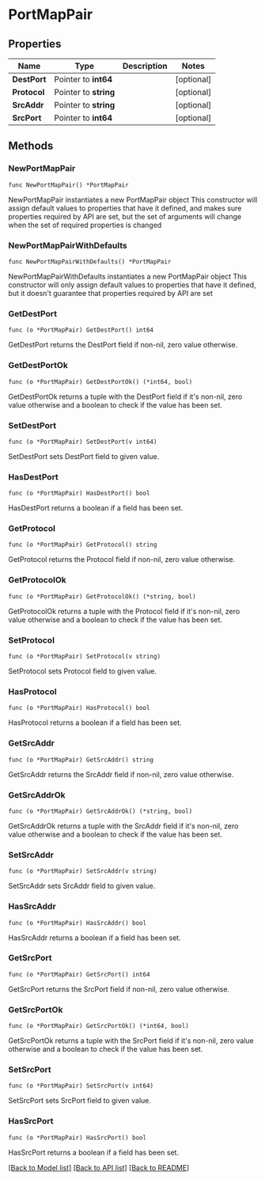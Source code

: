 # PortMapPair

## Properties

Name | Type | Description | Notes
------------ | ------------- | ------------- | -------------
**DestPort** | Pointer to **int64** |  | [optional] 
**Protocol** | Pointer to **string** |  | [optional] 
**SrcAddr** | Pointer to **string** |  | [optional] 
**SrcPort** | Pointer to **int64** |  | [optional] 

## Methods

### NewPortMapPair

`func NewPortMapPair() *PortMapPair`

NewPortMapPair instantiates a new PortMapPair object
This constructor will assign default values to properties that have it defined,
and makes sure properties required by API are set, but the set of arguments
will change when the set of required properties is changed

### NewPortMapPairWithDefaults

`func NewPortMapPairWithDefaults() *PortMapPair`

NewPortMapPairWithDefaults instantiates a new PortMapPair object
This constructor will only assign default values to properties that have it defined,
but it doesn't guarantee that properties required by API are set

### GetDestPort

`func (o *PortMapPair) GetDestPort() int64`

GetDestPort returns the DestPort field if non-nil, zero value otherwise.

### GetDestPortOk

`func (o *PortMapPair) GetDestPortOk() (*int64, bool)`

GetDestPortOk returns a tuple with the DestPort field if it's non-nil, zero value otherwise
and a boolean to check if the value has been set.

### SetDestPort

`func (o *PortMapPair) SetDestPort(v int64)`

SetDestPort sets DestPort field to given value.

### HasDestPort

`func (o *PortMapPair) HasDestPort() bool`

HasDestPort returns a boolean if a field has been set.

### GetProtocol

`func (o *PortMapPair) GetProtocol() string`

GetProtocol returns the Protocol field if non-nil, zero value otherwise.

### GetProtocolOk

`func (o *PortMapPair) GetProtocolOk() (*string, bool)`

GetProtocolOk returns a tuple with the Protocol field if it's non-nil, zero value otherwise
and a boolean to check if the value has been set.

### SetProtocol

`func (o *PortMapPair) SetProtocol(v string)`

SetProtocol sets Protocol field to given value.

### HasProtocol

`func (o *PortMapPair) HasProtocol() bool`

HasProtocol returns a boolean if a field has been set.

### GetSrcAddr

`func (o *PortMapPair) GetSrcAddr() string`

GetSrcAddr returns the SrcAddr field if non-nil, zero value otherwise.

### GetSrcAddrOk

`func (o *PortMapPair) GetSrcAddrOk() (*string, bool)`

GetSrcAddrOk returns a tuple with the SrcAddr field if it's non-nil, zero value otherwise
and a boolean to check if the value has been set.

### SetSrcAddr

`func (o *PortMapPair) SetSrcAddr(v string)`

SetSrcAddr sets SrcAddr field to given value.

### HasSrcAddr

`func (o *PortMapPair) HasSrcAddr() bool`

HasSrcAddr returns a boolean if a field has been set.

### GetSrcPort

`func (o *PortMapPair) GetSrcPort() int64`

GetSrcPort returns the SrcPort field if non-nil, zero value otherwise.

### GetSrcPortOk

`func (o *PortMapPair) GetSrcPortOk() (*int64, bool)`

GetSrcPortOk returns a tuple with the SrcPort field if it's non-nil, zero value otherwise
and a boolean to check if the value has been set.

### SetSrcPort

`func (o *PortMapPair) SetSrcPort(v int64)`

SetSrcPort sets SrcPort field to given value.

### HasSrcPort

`func (o *PortMapPair) HasSrcPort() bool`

HasSrcPort returns a boolean if a field has been set.


[[Back to Model list]](../README.md#documentation-for-models) [[Back to API list]](../README.md#documentation-for-api-endpoints) [[Back to README]](../README.md)


